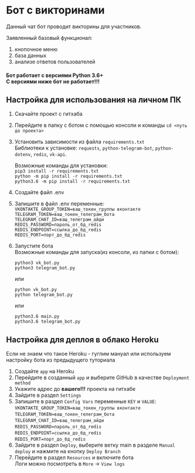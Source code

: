 # Бот с викторинами
Данный чат бот проводит викторины для участников.

Заявленный базовый функционал:
1. кнопочное меню
2. база данных
3. анализе ответов пользователей

#### Бот работает с версиями Python 3.6+ <br>С версиями ниже бот не работает!!!

## Настройка для использования на личном ПК
1. Скачайте проект с гитхаба
2. Перейдите в папку с ботом с помощью консоли и команды `cd <путь до проекта>`<br>
3. Установить зависимости из файла `requirements.txt`<br>
   Библиотеки к установке: `requests`, `python-telegram-bot`, `python-dotenv`, `redis`, `vk-api`.<br>
   
   Возможные команды для установки:<br>
   `pip3 install -r requirements.txt`<br>
   `python -m pip install -r requirements.txt`<br>
   `python3.6 -m pip install -r requirements.txt`
4. Создайте файл .env
5. Запишите в файл .env переменные:
    `VKONTAKTE_GROUP_TOKEN=ваш_токен_группы вконтакте`<br>
    `TELEGRAM_TOKEN=ваш_токен_телеграм_бота`<br>
    `TELEGRAM_CHAT_ID=ваш_телеграм_айди`<br>
    `REDIS_PASSWORD=пароль_от_бд_redis`<br>
    `REDIS_ENDPOINT=ссылка_до_бд_redis`<br>
    `REDIS_PORT=порт_до_бд_redis`<br>
6. Запустите бота<br>
   Возможные команды для запуска(из консоли, из папки с ботом):<br>
   ```
   python3 vk_bot.py
   python3 telegram_bot.py
   ```
   или
   ```
   python vk_bot.py
   python telegram_bot.py
   ```
   или
   ```
   python3.6 main.py
   python3.6 telegram_bot.py
   ```
   
## Настройка для деплоя в облако Heroku
Если не знаем что такое Heroku - гуглим мануал или используем настройку бота из предыдущего туториала
1. Создайте `app` на Heroku 
2. Перейдите в созданный `app` и выберите GitHub в качестве `Deployment method`
3. Укажите адрес до **вашего!!!** проекта на гитхабе
4. Зайдите в раздел `Settings`
5. Запишите в раздел `Config Vars` переменные `KEY` и `VALUE`:
    `VKONTAKTE_GROUP_TOKEN=ваш_токен_группы вконтакте`<br>
    `TELEGRAM_TOKEN=ваш_токен_телеграм_бота`<br>
    `TELEGRAM_CHAT_ID=ваш_телеграм_айди`<br>
    `REDIS_PASSWORD=пароль_от_бд_redis`<br>
    `REDIS_ENDPOINT=ссылка_до_бд_redis`<br>
    `REDIS_PORT=порт_до_бд_redis`<br>
6. Зайдите в раздел `Deploy`, выберите ветку main в разделе `Manual deploy` и нажмите на кнопку `Deploy Branch`<br>
7. Перейдите в раздел `Resources` и включите бота<br> 
   Логи можно посмотреть в `More` -> `View logs`
  